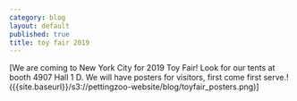 ```yaml
---
category: blog
layout: default
published: true
title: toy fair 2019
---
```

[We are coming to New York City for 2019 Toy Fair! Look for our tents at booth 4907 Hall 1 D. We will have posters for visitors, first come first serve.!({{site.baseurl}}/s3://pettingzoo-website/blog/toyfair_posters.png)]
